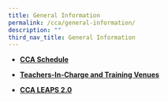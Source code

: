 ```yaml
---
title: General Information
permalink: /cca/general-information/
description: ""
third_nav_title: General Information
---
```

*  **[CCA Schedule](/files/2023%20cca%20schedule%20(tue%20&%20fri)_as%20of%2022%20may%202023_student%20version%20for%20sch%20website.pdf)**

*   **[Teachers-In-Charge and Training Venues](/files/2023%20CCA%20Deployment_Term%202%20onwards%20For%20Distribution%2010032023_FOR%20SCH%20WEBSITE.pdf)**

*   **[CCA LEAPS 2.0](/files/LEAPS%202.pdf)**